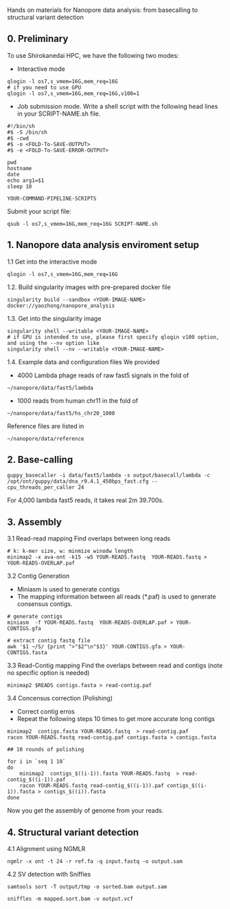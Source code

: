 Hands on materials for Nanopore data analysis: from basecalling to structural variant detection

## 0. Preliminary
To use Shirokanedai HPC, we have the following two modes:
* Interactive mode
```
qlogin -l os7,s_vmem=16G,mem_req=16G
# if you need to use GPU
qlogin -l os7,s_vmem=16G,mem_req=16G,v100=1 
```

* Job submission mode. Write a shell script with the following head lines in your SCRIPT-NAME.sh file.
```
#!/bin/sh
#$ -S /bin/sh
#$ -cwd
#$ -o <FOLD-To-SAVE-OUTPUT>
#$ -e <FOLD-To-SAVE-ERROR-OUTPUT>

pwd
hostname
date
echo arg1=$1
sleep 10

YOUR-COMMAND-PIPELINE-SCRIPTS
```
Submit your script file:
```
qsub -l os7,s_vmem=16G,mem_req=16G SCRIPT-NAME.sh
```

## 1.  Nanopore data analysis enviroment setup
1.1 Get into the interactive mode
```
qlogin -l os7,s_vmem=16G,mem_req=16G
```

1.2. Build singularity images with pre-prepared docker file
```
singularity build --sandbox <YOUR-IMAGE-NAME> docker://yaozhong/nanopore_analysis
```

1.3. Get into the singularity image
```
singularity shell --writable <YOUR-IMAGE-NAME>
# if GPU is intended to use, please first specify qlogin v100 option, and using the --nv option like
singularity shell --nv --writable <YOUR-IMAGE-NAME>
```

1.4. Example data and configuration files
We provided
* 4000 Lambda phage reads of raw fast5 signals in the fold of
```
~/nanopore/data/fast5/lambda
```
* 1000 reads from human chr11 in the fold of
```
~/nanopore/data/fast5/hs_chr20_1000
```

Reference files are listed in
```
~/nanopore/data/reference
```

## 2. Base-calling

```
guppy_basecaller -i data/fast5/lambda -s output/basecall/lambda -c /opt/ont/guppy/data/dna_r9.4.1_450bps_fast.cfg --cpu_threads_per_caller 24 
```
For 4,000 lambda fast5 reads, it takes real 2m 39.700s.


## 3. Assembly
3.1 Read-read mapping
Find overlaps between long reads
```
# k: k-mer size, w: minmize winodw length 
minimap2 -x ava-ont -k15 -w5 YOUR-READS.fastq  YOUR-READS.fastq > YOUR-READS-OVERLAP.paf
```

3.2 Contig Generation
- Miniasm is used to generate contigs
- The mapping information between all reads (*.paf) is used to generate consensus contigs.
```
# generate contigs
miniasm  -f YOUR-READS.fastq  YOUR-READS-OVERLAP.paf > YOUR-CONTIGS.gfa

# extract contig fastq file
awk '$1 ~/S/ {print ">"$2"\n"$3}' YOUR-CONTIGS.gfa > YOUR-CONTIGS.fasta
```

3.3 Read-Contig mapping
Find the overlaps between read and contigs
(note no specific option is needed)
```
minimap2 $READS contigs.fasta > read-contig.paf
```

3.4 Concensus correction (Polishing)
- Correct contig erros 
- Repeat the following steps 10 times to get more accurate long contigs
```
minimap2  contigs.fasta YOUR-READS.fastq  > read-contig.paf
racon YOUR-READS.fastq read-contig.paf contigs.fasta > contigs.fasta
```

```
## 10 rounds of polishing

for i in `seq 1 10`
do
	minimap2  contigs_$((i-1)).fasta YOUR-READS.fastq  > read-contig_$((i-1)).paf
	racon YOUR-READS.fastq read-contig_$((i-1)).paf contigs_$((i-1)).fasta > contigs_$((i)).fasta
done
```

Now you get the assembly of genome from your reads.


## 4. Structural variant detection


4.1 Alignment using NGMLR

```
ngmlr -x ont -t 24 -r ref.fa -q input.fastq -o output.sam
```

4.2 SV detection with Sniffies
```
samtools sort -T output/tmp -o sorted.bam output.sam
```


```
sniffles -m mapped.sort.bam -v output.vcf
```










